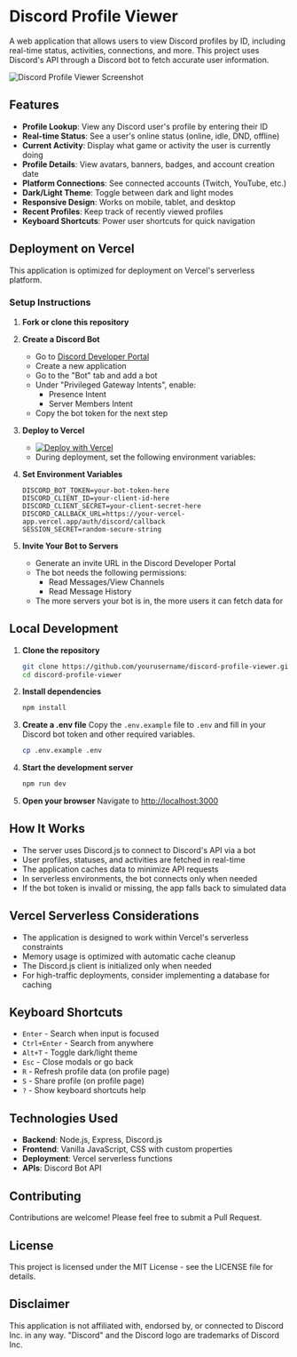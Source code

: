 # Discord Profile Viewer

A web application that allows users to view Discord profiles by ID, including real-time status, activities, connections, and more. This project uses Discord's API through a Discord bot to fetch accurate user information.

![Discord Profile Viewer Screenshot](https://example.com/screenshot.png)

## Features

- **Profile Lookup**: View any Discord user's profile by entering their ID
- **Real-time Status**: See a user's online status (online, idle, DND, offline)
- **Current Activity**: Display what game or activity the user is currently doing
- **Profile Details**: View avatars, banners, badges, and account creation date
- **Platform Connections**: See connected accounts (Twitch, YouTube, etc.)
- **Dark/Light Theme**: Toggle between dark and light modes
- **Responsive Design**: Works on mobile, tablet, and desktop
- **Recent Profiles**: Keep track of recently viewed profiles
- **Keyboard Shortcuts**: Power user shortcuts for quick navigation

## Deployment on Vercel

This application is optimized for deployment on Vercel's serverless platform.

### Setup Instructions

1. **Fork or clone this repository**

2. **Create a Discord Bot**
   - Go to [Discord Developer Portal](https://discord.com/developers/applications)
   - Create a new application
   - Go to the "Bot" tab and add a bot
   - Under "Privileged Gateway Intents", enable:
     - Presence Intent
     - Server Members Intent
   - Copy the bot token for the next step

3. **Deploy to Vercel**
   - [![Deploy with Vercel](https://vercel.com/button)](https://vercel.com/new/clone?repository-url=https%3A%2F%2Fgithub.com%2Fyourusername%2Fdiscord-profile-viewer)
   - During deployment, set the following environment variables:

4. **Set Environment Variables**
   ```
   DISCORD_BOT_TOKEN=your-bot-token-here
   DISCORD_CLIENT_ID=your-client-id-here
   DISCORD_CLIENT_SECRET=your-client-secret-here
   DISCORD_CALLBACK_URL=https://your-vercel-app.vercel.app/auth/discord/callback
   SESSION_SECRET=random-secure-string
   ```

5. **Invite Your Bot to Servers**
   - Generate an invite URL in the Discord Developer Portal
   - The bot needs the following permissions:
     - Read Messages/View Channels
     - Read Message History
   - The more servers your bot is in, the more users it can fetch data for

## Local Development

1. **Clone the repository**
   ```bash
   git clone https://github.com/yourusername/discord-profile-viewer.git
   cd discord-profile-viewer
   ```

2. **Install dependencies**
   ```bash
   npm install
   ```

3. **Create a .env file**
   Copy the `.env.example` file to `.env` and fill in your Discord bot token and other required variables.
   ```bash
   cp .env.example .env
   ```

4. **Start the development server**
   ```bash
   npm run dev
   ```

5. **Open your browser**
   Navigate to [http://localhost:3000](http://localhost:3000)

## How It Works

- The server uses Discord.js to connect to Discord's API via a bot
- User profiles, statuses, and activities are fetched in real-time
- The application caches data to minimize API requests
- In serverless environments, the bot connects only when needed
- If the bot token is invalid or missing, the app falls back to simulated data

## Vercel Serverless Considerations

- The application is designed to work within Vercel's serverless constraints
- Memory usage is optimized with automatic cache cleanup
- The Discord.js client is initialized only when needed
- For high-traffic deployments, consider implementing a database for caching

## Keyboard Shortcuts

- `Enter` - Search when input is focused
- `Ctrl+Enter` - Search from anywhere
- `Alt+T` - Toggle dark/light theme
- `Esc` - Close modals or go back
- `R` - Refresh profile data (on profile page)
- `S` - Share profile (on profile page)
- `?` - Show keyboard shortcuts help

## Technologies Used

- **Backend**: Node.js, Express, Discord.js
- **Frontend**: Vanilla JavaScript, CSS with custom properties
- **Deployment**: Vercel serverless functions
- **APIs**: Discord Bot API

## Contributing

Contributions are welcome! Please feel free to submit a Pull Request.

## License

This project is licensed under the MIT License - see the LICENSE file for details.

## Disclaimer

This application is not affiliated with, endorsed by, or connected to Discord Inc. in any way. "Discord" and the Discord logo are trademarks of Discord Inc.
